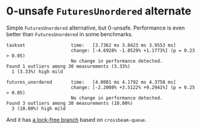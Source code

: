 # 0-unsafe `FuturesUnordered` alternate

Simple `FuturesUnordered` alternative, but 0-unsafe.
Performance is even better than `FuturesUnordered` in some benchmarks.

```
taskset                 time:   [3.7362 ms 3.8423 ms 3.9553 ms]
                        change: [-4.6928% -1.8529% +1.1773%] (p = 0.23 > 0.05)
                        No change in performance detected.
Found 1 outliers among 30 measurements (3.33%)
  1 (3.33%) high mild

futures_unordered       time:   [4.0081 ms 4.1792 ms 4.3758 ms]
                        change: [-2.2008% +3.5122% +9.2941%] (p = 0.25 > 0.05)
                        No change in performance detected.
Found 3 outliers among 30 measurements (10.00%)
  3 (10.00%) high mild
```

And it has [a lock-free branch](https://github.com/quininer/taskset/tree/lockfree) based on `crossbeam-queue`.
